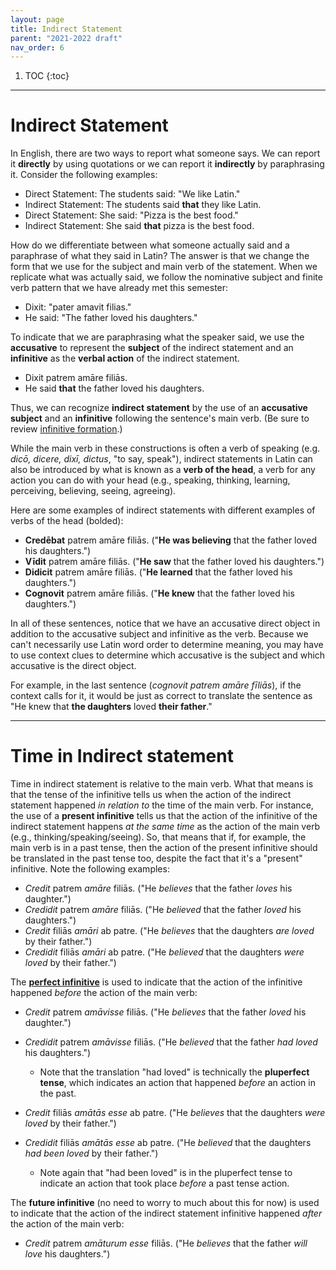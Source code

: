 ```yaml
---
layout: page
title: Indirect Statement
parent: "2021-2022 draft"
nav_order: 6
---
```


1. TOC
{:toc}

***

# Indirect Statement

In English, there are two ways to report what someone says. We can report it **directly** by using quotations or we can report it **indirectly** by paraphrasing it. Consider the following examples:

- Direct Statement: The students said: "We like Latin."
- Indirect Statement: The students said **that** they like Latin.
- Direct Statement: She said: "Pizza is the best food."
- Indirect Statement: She said **that** pizza is the best food.

How do we differentiate between what someone actually said and a paraphrase of what they said in Latin? The answer is that we change the form that we use for the subject and main verb of the statement. When we replicate what was actually said, we follow the nominative subject and finite verb pattern that we have already met this semester:

- Dixit: "pater amavit filias."
- He said: "The father loved his daughters."

To indicate that we are paraphrasing what the speaker said, we use the **accusative** to represent the **subject** of the indirect statement and an **infinitive** as the **verbal action** of the indirect statement.

- Dixit patrem amāre filiās.
- He said **that** the father loved his daughters.

Thus, we can recognize **indirect statement** by the use of an **accusative subject** and an **infinitive** following the sentence's main verb. (Be sure to review [infinitive formation](../04-verbal-nouns-and-adjectives/infinitives/).)

While the main verb in these constructions is often a verb of speaking (e.g. *dicō, dicere, dixī, dictus*, "to say, speak"), indirect statements in Latin can also be introduced by what is known as a **verb of the head**, a verb for any action you can do with your head (e.g., speaking, thinking, learning, perceiving, believing, seeing, agreeing).

Here are some examples of indirect statements with different examples of verbs of the head (bolded):

- **Credēbat** patrem amāre filiās. ("**He was believing** that the father loved his daughters.")
- **Vīdit** patrem amāre filiās. ("**He saw** that the father loved his daughters.")
- **Didicit** patrem amāre filiās. ("**He learned** that the father loved his daughters.")
- **Cognovit** patrem amāre filiās. ("**He knew** that the father loved his daughters.")

In all of these sentences, notice that we have an accusative direct object in addition to the accusative subject and infinitive as the verb. Because we can't necessarily use Latin word order to determine meaning, you may have to use context clues to determine which accusative is the subject and which accusative is the direct object.

For example, in the last sentence (*cognovit patrem amāre fīliās*), if the context calls for it, it would be just as correct to translate the sentence as "He knew that **the daughters** loved **their father**."

***

# Time in Indirect statement

Time in indirect statement is relative to the main verb. What that means is that the tense of the infinitive tells us when the action of the indirect statement happened *in relation to* the time of the main verb. For instance, the use of a **present infinitive** tells us that the action of the infinitive of the indirect statement happens *at the same time* as the action of the main verb (e.g., thinking/speaking/seeing). So, that means that if, for example, the main verb is in a past tense, then the action of the present infinitive should be translated in the past tense too, despite the fact that it's a "present" infinitive. Note the following examples:

- *Credit* patrem *amāre* filiās. ("He *believes* that the father *loves* his daughter.")
- *Credidit* patrem *amāre* filiās. ("He *believed* that the father *loved* his daughters.")
- *Credit* filiās *amāri* ab patre. ("He *believes* that the daughters *are loved* by their father.")
- *Credidit* filiās *amāri* ab patre. ("He *believed* that the daughters *were loved* by their father.")

The [**perfect infinitive**](../04-verbal-nouns-and-adjectives/infinitives/#perfect-active-infinitive) is used to indicate that the action of the infinitive happened *before* the action of the main verb:

- *Credit* patrem *amāvisse* filiās. ("He *believes* that the father *loved* his daughter.")
- *Credidit* patrem *amāvisse* filiās. ("He *believed* that the father *had loved* his daughters.")
  - Note that the translation "had loved" is technically the **pluperfect tense**, which indicates an action that happened *before* an action in the past.

- *Credit* filiās *amātās esse* ab patre. ("He *believes* that the daughters *were loved* by their father.")
- *Credidit* filiās *amātās esse* ab patre. ("He *believed* that the daughters *had been loved* by their father.")
  - Note again that "had been loved" is in the pluperfect tense to indicate an action that took place *before* a past tense action.

The **future infinitive** (no need to worry to much about this for now) is used to indicate that the action of the indirect statement infinitive happened *after* the action of the main verb:

- *Credit* patrem *amāturum esse* filiās. ("He *believes* that the father *will love* his daughters.")
